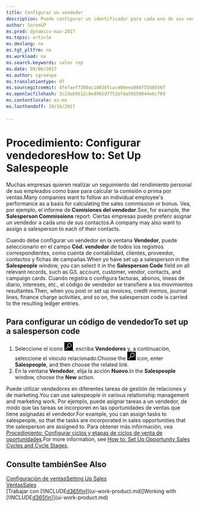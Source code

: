 ```yaml
---
title: Configurar un vendedor
description: Puede configurar un identificador para cada uno de sus vendedores, de modo que pueda hacer un seguimiento del rendimiento de una persona o asignar un vendedor a un contacto.
author: SorenGP
ms.prod: dynamics-nav-2017
ms.topic: article
ms.devlang: na
ms.tgt_pltfrm: na
ms.workload: na
ms.search.keywords: sales rep
ms.date: 09/08/2017
ms.author: sgroespe
ms.translationtype: HT
ms.sourcegitcommit: 4fefaef7380ac10836fcac404eea006f55d8556f
ms.openlocfilehash: 3c2dab0512c8e8965d7751bfda50559844ebcf69
ms.contentlocale: es-mx
ms.lasthandoff: 10/16/2017

---
```

# <a name="how-to-set-up-salespeople"></a><span data-ttu-id="c6145-103">Procedimiento: Configurar vendedores</span><span class="sxs-lookup"><span data-stu-id="c6145-103">How to: Set Up Salespeople</span></span>
<span data-ttu-id="c6145-104">Muchas empresas quieren realizar un seguimiento del rendimiento personal de sus empleados como base para calcular la comisión o prima por ventas.</span><span class="sxs-lookup"><span data-stu-id="c6145-104">Many companies want to follow an individual employee's performance as a basis for calculating the sales commission or bonus.</span></span> <span data-ttu-id="c6145-105">Vea, por ejemplo, el informe de **Comisiones del vendedor**.</span><span class="sxs-lookup"><span data-stu-id="c6145-105">See, for example, the **Salesperson Commissions** report.</span></span> <span data-ttu-id="c6145-106">Ciertas empresas puede preferir asignar un vendedor a cada uno de sus contactos.</span><span class="sxs-lookup"><span data-stu-id="c6145-106">A company may also want to assign a salesperson to each of their contacts.</span></span>

<span data-ttu-id="c6145-107">Cuando debe configurar un vendedor en la ventana **Vendedor**, puede seleccionarlo en el campo **Cód. vendedor** de todos los registros correspondientes, como cuenta de contabilidad, clientes, proveedor, contactos y fichas de campañas.</span><span class="sxs-lookup"><span data-stu-id="c6145-107">When yo have set up a salesperson in the **Salespeople** window, you can select it in the **Salesperson Code** field on all relevant records, such as G/L account, customer, vendor, contacts, and campaign cards.</span></span> <span data-ttu-id="c6145-108">Cuando registra o configura facturas, abonos, líneas de diario, intereses, etc., el código de vendedor se transfiere a los movimientos resultantes.</span><span class="sxs-lookup"><span data-stu-id="c6145-108">Then, when you post or set up invoices, credit memos, journal lines, finance charge activities, and so on, the salesperson code is carried to the resulting ledger entries.</span></span>

## <a name="to-set-up-a-salesperson-code"></a><span data-ttu-id="c6145-109">Para configurar un código de vendedor</span><span class="sxs-lookup"><span data-stu-id="c6145-109">To set up a salesperson code</span></span>
1. <span data-ttu-id="c6145-110">Seleccione el icono ![Buscar página o informe](media/ui-search/search_small.png "icono Buscar página o informe"), escriba **Vendedores** y, a continuación, seleccione el vínculo relacionado.</span><span class="sxs-lookup"><span data-stu-id="c6145-110">Choose the ![Search for Page or Report](media/ui-search/search_small.png "Search for Page or Report icon") icon, enter **Salespeople**, and then choose the related link.</span></span>
2. <span data-ttu-id="c6145-111">En la ventana **Vendedor**, elija la acción **Nuevo**.</span><span class="sxs-lookup"><span data-stu-id="c6145-111">In the **Salespeople** window, choose the **New** action.</span></span>

<span data-ttu-id="c6145-112">Puede utilizar vendedores en diferentes tareas de gestión de relaciones y de marketing.</span><span class="sxs-lookup"><span data-stu-id="c6145-112">You can use salespeople in various relationship management and marketing work.</span></span> <span data-ttu-id="c6145-113">Por ejemplo, puede asignar tareas a un vendedor, de modo que las tareas se incorporen en las oportunidades de ventas que tiene asignadas el vendedor.</span><span class="sxs-lookup"><span data-stu-id="c6145-113">For example, you can assign tasks to salespeople, so that the tasks are incorporated in sales opportunities that the salesperson are assigned to.</span></span> <span data-ttu-id="c6145-114">Para obtener más información, vea [Procedimiento: Configurar ciclos y etapas de ciclos de venta de oportunidades](marketing-how-setup-opportunity-sales-cycles-stages.md).</span><span class="sxs-lookup"><span data-stu-id="c6145-114">For more information, see [How to: Set Up Opportunity Sales Cycles and Cycle Stages](marketing-how-setup-opportunity-sales-cycles-stages.md).</span></span>

## <a name="see-also"></a><span data-ttu-id="c6145-115">Consulte también</span><span class="sxs-lookup"><span data-stu-id="c6145-115">See Also</span></span>
[<span data-ttu-id="c6145-116">Configuración de ventas</span><span class="sxs-lookup"><span data-stu-id="c6145-116">Setting Up Sales</span></span>](sales-setup-sales.md)  
[<span data-ttu-id="c6145-117">Ventas</span><span class="sxs-lookup"><span data-stu-id="c6145-117">Sales</span></span>](sales-manage-sales.md)  
<span data-ttu-id="c6145-118">[Trabajar con [!INCLUDE[d365fin](includes/d365fin_md.md)]](ui-work-product.md)</span><span class="sxs-lookup"><span data-stu-id="c6145-118">[Working with [!INCLUDE[d365fin](includes/d365fin_md.md)]](ui-work-product.md)</span></span>  


